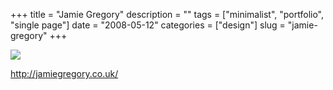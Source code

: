 +++
title = "Jamie Gregory"
description = ""
tags = ["minimalist", "portfolio", "single page"]
date = "2008-05-12"
categories = ["design"]
slug = "jamie-gregory"
+++


 

  <div id="screens-thumbs" class="clearfix">
    <div class="txt-center" id="design-submission"><a href="http://jamiegregory.co.uk/"><img id='bluga-thumbnail-1244' class='bluga-thumbnail large' src='//konigi.com/media/bluga/
wt4828a6881cc80_0.jpg'/></a></div>  
  </div>   
<p><a href="http://jamiegregory.co.uk/">http://jamiegregory.co.uk/</a></p>




